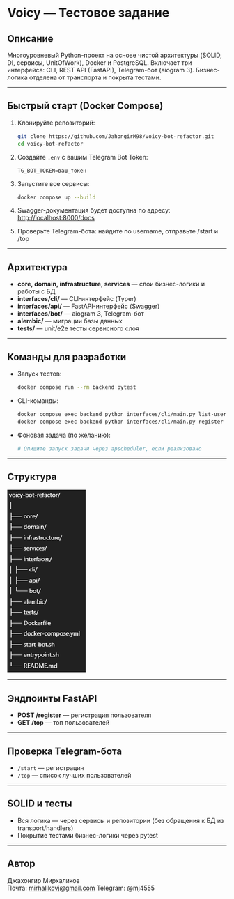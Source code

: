 # Voicy — Тестовое задание

## Описание

Многоуровневый Python-проект на основе чистой архитектуры (SOLID, DI, сервисы, UnitOfWork), Docker и PostgreSQL. 
Включает три интерфейса: CLI, REST API (FastAPI), Telegram-бот (aiogram 3). 
Бизнес-логика отделена от транспорта и покрыта тестами.

---

## Быстрый старт (Docker Compose)

1. Клонируйте репозиторий:
    ```bash
    git clone https://github.com/JahongirM98/voicy-bot-refactor.git
    cd voicy-bot-refactor
    ```

2. Создайте `.env` с вашим Telegram Bot Token:
    ```env
    TG_BOT_TOKEN=ваш_токен
    ```

3. Запустите все сервисы:
    ```bash
    docker compose up --build
    ```

4. Swagger-документация будет доступна по адресу: [http://localhost:8000/docs](http://localhost:8000/docs)

5. Проверьте Telegram-бота: найдите по username, отправьте /start и /top

---

## Архитектура

- **core, domain, infrastructure, services** — слои бизнес-логики и работы с БД
- **interfaces/cli/** — CLI-интерфейс (Typer)
- **interfaces/api/** — FastAPI-интерфейс (Swagger)
- **interfaces/bot/** — aiogram 3, Telegram-бот
- **alembic/** — миграции базы данных
- **tests/** — unit/e2e тесты сервисного слоя

---

## Команды для разработки

- Запуск тестов:
    ```bash
    docker compose run --rm backend pytest
    ```
- CLI-команды:
    ```bash
    docker compose exec backend python interfaces/cli/main.py list-users
    docker compose exec backend python interfaces/cli/main.py register testuser
    ```
- Фоновая задача (по желанию):
    ```bash
    # Опишите запуск задачи через apscheduler, если реализовано
    ```

---

## Структура
![img.png](img.png)

---

## Эндпоинты FastAPI

- **POST /register** — регистрация пользователя
- **GET /top** — топ пользователей

---

## Проверка Telegram-бота

- `/start` — регистрация
- `/top` — список лучших пользователей

---

## SOLID и тесты

- Вся логика — через сервисы и репозитории (без обращения к БД из transport/handlers)
- Покрытие тестами бизнес-логики через pytest


---

## Автор

Джахонгир Мирхаликов  
Почта: mirhalikovj@gmail.com
Telegram: @mj4555